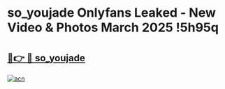 # so_youjade Onlyfans Leaked - New Video & Photos March 2025 !5h95q

# <h2><a href="https://h3en2d.iuczelnia.edu.pl?title=so_youjade&ref=5h95q">🔗👉 🔴 so_youjade</a></h2>

[![acn](https://github.com/user-attachments/assets/0f9c940e-d8b0-45ae-aac7-cd30a18b3e1c)](https://h3en2d.iuczelnia.edu.pl?title=so_youjade&ref=5h95q)

